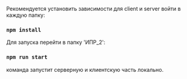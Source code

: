 Рекомендуется установить зависимости для client и server войти в каждую папку:
### `npm install`
Для запуска перейти в папку 'ИПР_2':
### `npm run start`
команда запустит серверную и клиентскую часть локально.